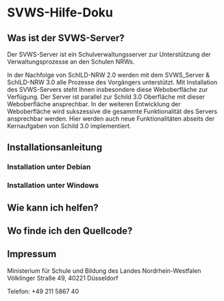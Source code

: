 # SVWS-Hilfe-Doku

## Was ist der SVWS-Server? 

Der SVWS-Server ist ein Schulverwaltungsserver zur Unterstützung der Verwaltungsprozesse an den Schulen NRWs.  

In der Nachfolge von SchILD-NRW 2.0 werden mit dem SVWS_Server & SchILD-NRW 3.0 alle Prozesse des Vorgängers unterstützt. 
Mit Installation des SVWS-Servers steht Ihnen insbesondere diese Weboberfläche zur Verfügung. 
Der Server ist parallel zur Schild 3.0 Oberfläche mit dieser Weboberfläche ansprechbar. 
In der weiteren Entwicklung der Weboberfläche wird sukszessive die gesammte Funktionalität des Servers ansprechbar werden.
Hier werden auch neue Funktionalitäten abseits der Kernaufgaben von Schild 3.0 implementiert. 

## Installationsanleitung 

### Installation unter Debian 

### Installation unter Windows

## Wie kann ich helfen?

## Wo finde ich den Quellcode? 

## Impressum

Ministerium für Schule und Bildung des Landes Nordrhein-Westfalen
Völklinger Straße 49, 40221 Düsseldorf


Telefon: +49 211 5867 40

 

